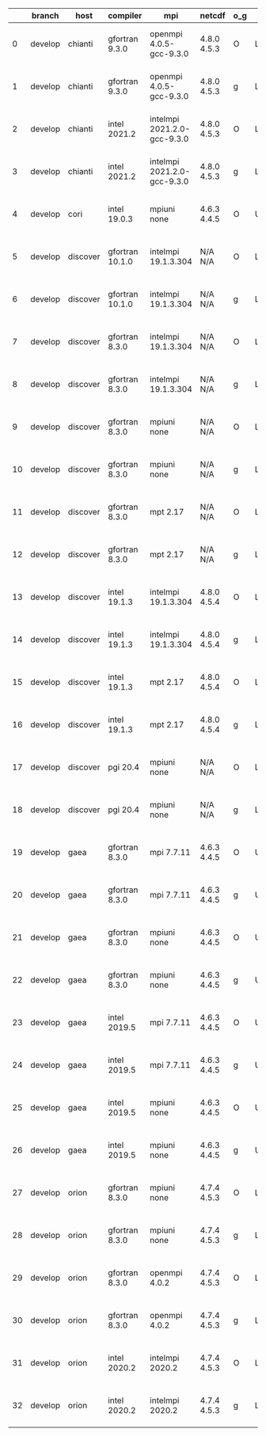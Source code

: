 |    | branch   | host     | compiler        | mpi                         | netcdf      | o_g   | os     | build   |   u_pass |   u_fail |   s_pass |   s_fail |   e_pass |   e_fail |   nuopc_pass |   nuopc_fail | artifacts_hash                                                                                                                                                        | modified                  |
|----|----------|----------|-----------------|-----------------------------|-------------|-------|--------|---------|----------|----------|----------|----------|----------|----------|--------------|--------------|-----------------------------------------------------------------------------------------------------------------------------------------------------------------------|---------------------------|
|  0 | develop  | chianti  | gfortran 9.3.0  | openmpi 4.0.5-gcc-9.3.0     | 4.8.0 4.5.3 | O     | Linux  | pass    |    13647 |        0 |       49 |        0 |       80 |        0 |           50 |            0 | [artifacts](https://github.com/esmf-org/esmf-test-artifacts/tree/cd5157716a2c382f8ba410a23f0c851412c55ef9/develop/chianti/gfortran/9.3.0/O/openmpi/4.0.5-gcc-9.3.0)   | 2022-03-26 01:55:27 -0400 |
|  1 | develop  | chianti  | gfortran 9.3.0  | openmpi 4.0.5-gcc-9.3.0     | 4.8.0 4.5.3 | g     | Linux  | pass    |    13647 |        0 |       49 |        0 |       80 |        0 |           50 |            0 | [artifacts](https://github.com/esmf-org/esmf-test-artifacts/tree/b0c2740a99fa57806bdb5b767b68448e26b08212/develop/chianti/gfortran/9.3.0/g/openmpi/4.0.5-gcc-9.3.0)   | 2022-03-26 02:52:35 -0400 |
|  2 | develop  | chianti  | intel 2021.2    | intelmpi 2021.2.0-gcc-9.3.0 | 4.8.0 4.5.3 | O     | Linux  | pass    |    13647 |        0 |       49 |        0 |       80 |        0 |           50 |            0 | [artifacts](https://github.com/esmf-org/esmf-test-artifacts/tree/eb1dbed38a342207855d89213d59fb8cab334e88/develop/chianti/intel/2021.2/O/intelmpi/2021.2.0-gcc-9.3.0) | 2022-03-26 02:26:16 -0400 |
|  3 | develop  | chianti  | intel 2021.2    | intelmpi 2021.2.0-gcc-9.3.0 | 4.8.0 4.5.3 | g     | Linux  | pass    |    13647 |        0 |       49 |        0 |       80 |        0 |           50 |            0 | [artifacts](https://github.com/esmf-org/esmf-test-artifacts/tree/3ae70f56f87e9d8eaae50bc81c62de96b0dd089f/develop/chianti/intel/2021.2/g/intelmpi/2021.2.0-gcc-9.3.0) | 2022-03-26 03:23:42 -0400 |
|  4 | develop  | cori     | intel 19.0.3    | mpiuni none                 | 4.6.3 4.4.5 | O     | Unicos | pass    |    12121 |        0 |        8 |        0 |       43 |        0 |            0 |           50 | [artifacts](https://github.com/esmf-org/esmf-test-artifacts/tree/1f4b7cb1943dac0097695cac1112784902897556/develop/cori/intel/19.0.3/O/mpiuni/none)                    | 2022-03-26 03:53:14 -0700 |
|  5 | develop  | discover | gfortran 10.1.0 | intelmpi 19.1.3.304         | N/A N/A     | O     | Linux  | pass    |    13632 |       15 |       49 |        0 |       80 |        0 |           50 |            0 | [artifacts](https://github.com/esmf-org/esmf-test-artifacts/tree/cc10810292c111b73d193aeecba81f3f1d7f26e5/develop/discover/gfortran/10.1.0/O/intelmpi/19.1.3.304)     | 2022-03-26 02:44:16 -0400 |
|  6 | develop  | discover | gfortran 10.1.0 | intelmpi 19.1.3.304         | N/A N/A     | g     | Linux  | pass    |    13632 |       15 |       49 |        0 |       80 |        0 |           50 |            0 | [artifacts](https://github.com/esmf-org/esmf-test-artifacts/tree/df5c9a3f900b90737282b3d0e142b904aa539cff/develop/discover/gfortran/10.1.0/g/intelmpi/19.1.3.304)     | 2022-03-26 03:19:29 -0400 |
|  7 | develop  | discover | gfortran 8.3.0  | intelmpi 19.1.3.304         | N/A N/A     | O     | Linux  | pass    |    13632 |       15 |       49 |        0 |       80 |        0 |           50 |            0 | [artifacts](https://github.com/esmf-org/esmf-test-artifacts/tree/0874f7bcafbb5eaaac436c4e8e96822cc36eb32b/develop/discover/gfortran/8.3.0/O/intelmpi/19.1.3.304)      | 2022-03-26 02:32:07 -0400 |
|  8 | develop  | discover | gfortran 8.3.0  | intelmpi 19.1.3.304         | N/A N/A     | g     | Linux  | pass    |    13632 |       15 |       49 |        0 |       80 |        0 |           50 |            0 | [artifacts](https://github.com/esmf-org/esmf-test-artifacts/tree/df5c9a3f900b90737282b3d0e142b904aa539cff/develop/discover/gfortran/8.3.0/g/intelmpi/19.1.3.304)      | 2022-03-26 03:19:29 -0400 |
|  9 | develop  | discover | gfortran 8.3.0  | mpiuni none                 | N/A N/A     | O     | Linux  | pass    |    12121 |        0 |        8 |        0 |       43 |        0 |            0 |           50 | [artifacts](https://github.com/esmf-org/esmf-test-artifacts/tree/08f2b1f27300191d0bc935b9c733a9d972cbfc92/develop/discover/gfortran/8.3.0/O/mpiuni/none)              | 2022-03-26 02:36:37 -0400 |
| 10 | develop  | discover | gfortran 8.3.0  | mpiuni none                 | N/A N/A     | g     | Linux  | pass    |    12121 |        0 |        8 |        0 |       43 |        0 |            0 |           50 | [artifacts](https://github.com/esmf-org/esmf-test-artifacts/tree/ce5c9fd1e8b5069559fa5dfddb29e2cf01963d60/develop/discover/gfortran/8.3.0/g/mpiuni/none)              | 2022-03-26 03:13:25 -0400 |
| 11 | develop  | discover | gfortran 8.3.0  | mpt 2.17                    | N/A N/A     | O     | Linux  | pass    |    13647 |        0 |       49 |        0 |       80 |        0 |           46 |            4 | [artifacts](https://github.com/esmf-org/esmf-test-artifacts/tree/d4aaa905d2181063e7a8c575896cc85814be471c/develop/discover/gfortran/8.3.0/O/mpt/2.17)                 | 2022-03-26 02:38:47 -0400 |
| 12 | develop  | discover | gfortran 8.3.0  | mpt 2.17                    | N/A N/A     | g     | Linux  | pass    |    13647 |        0 |       49 |        0 |       80 |        0 |           46 |            4 | [artifacts](https://github.com/esmf-org/esmf-test-artifacts/tree/ce5c9fd1e8b5069559fa5dfddb29e2cf01963d60/develop/discover/gfortran/8.3.0/g/mpt/2.17)                 | 2022-03-26 03:13:25 -0400 |
| 13 | develop  | discover | intel 19.1.3    | intelmpi 19.1.3.304         | 4.8.0 4.5.4 | O     | Linux  | pass    |    13647 |        0 |       49 |        0 |       80 |        0 |           50 |            0 | [artifacts](https://github.com/esmf-org/esmf-test-artifacts/tree/6082572979c284d72bc7df4444ee17173d3c960f/develop/discover/intel/19.1.3/O/intelmpi/19.1.3.304)        | 2022-03-26 02:40:06 -0400 |
| 14 | develop  | discover | intel 19.1.3    | intelmpi 19.1.3.304         | 4.8.0 4.5.4 | g     | Linux  | pass    |    13647 |        0 |       49 |        0 |       80 |        0 |           50 |            0 | [artifacts](https://github.com/esmf-org/esmf-test-artifacts/tree/fbe5889bda7fc5cc0a629a4001cccad1c179ad22/develop/discover/intel/19.1.3/g/intelmpi/19.1.3.304)        | 2022-03-26 03:02:27 -0400 |
| 15 | develop  | discover | intel 19.1.3    | mpt 2.17                    | 4.8.0 4.5.4 | O     | Linux  | pass    |    13647 |        0 |       49 |        0 |       80 |        0 |            0 |           50 | [artifacts](https://github.com/esmf-org/esmf-test-artifacts/tree/22b26ed6d0498da3430021fe4c321a1ccf9da0f0/develop/discover/intel/19.1.3/O/mpt/2.17)                   | 2022-03-26 02:31:35 -0400 |
| 16 | develop  | discover | intel 19.1.3    | mpt 2.17                    | 4.8.0 4.5.4 | g     | Linux  | pass    |    13647 |        0 |       49 |        0 |       80 |        0 |            0 |           50 | [artifacts](https://github.com/esmf-org/esmf-test-artifacts/tree/5d86b3099695485a7e816ad8850d6e25392fa87a/develop/discover/intel/19.1.3/g/mpt/2.17)                   | 2022-03-26 02:52:36 -0400 |
| 17 | develop  | discover | pgi 20.4        | mpiuni none                 | N/A N/A     | O     | Linux  | pass    |    11499 |      622 |        6 |        2 |       40 |        3 |            0 |           50 | [artifacts](https://github.com/esmf-org/esmf-test-artifacts/tree/0425ae5afedcbf2e4a573d6dd0b097de12b1c5a9/develop/discover/pgi/20.4/O/mpiuni/none)                    | 2022-03-26 04:24:32 -0400 |
| 18 | develop  | discover | pgi 20.4        | mpiuni none                 | N/A N/A     | g     | Linux  | pass    |    11499 |      622 |        4 |        4 |       40 |        3 |            0 |           50 | [artifacts](https://github.com/esmf-org/esmf-test-artifacts/tree/6c1bc97dd385540e4587a75e283b8fedbf1987c3/develop/discover/pgi/20.4/g/mpiuni/none)                    | 2022-03-26 04:40:46 -0400 |
| 19 | develop  | gaea     | gfortran 8.3.0  | mpi 7.7.11                  | 4.6.3 4.4.5 | O     | Unicos | pass    |    13646 |        1 |       49 |        0 |       80 |        0 |           47 |            3 | [artifacts](https://github.com/esmf-org/esmf-test-artifacts/tree/4cecb440a5c0aaddf52836f348327d35eaf7581c/develop/gaea/gfortran/8.3.0/O/mpi/7.7.11)                   | 2022-03-26 01:52:05 -0400 |
| 20 | develop  | gaea     | gfortran 8.3.0  | mpi 7.7.11                  | 4.6.3 4.4.5 | g     | Unicos | pass    |    13646 |        1 |       49 |        0 |       80 |        0 |           47 |            3 | [artifacts](https://github.com/esmf-org/esmf-test-artifacts/tree/9ce42dc836d366d1cdcf20d9f7d2963f7395dbf9/develop/gaea/gfortran/8.3.0/g/mpi/7.7.11)                   | 2022-03-26 02:08:41 -0400 |
| 21 | develop  | gaea     | gfortran 8.3.0  | mpiuni none                 | 4.6.3 4.4.5 | O     | Unicos | pass    |    12121 |        0 |        8 |        0 |       43 |        0 |            0 |           50 | [artifacts](https://github.com/esmf-org/esmf-test-artifacts/tree/9d06956712f22631eb3c72461f85c8ddc5b95988/develop/gaea/gfortran/8.3.0/O/mpiuni/none)                  | 2022-03-26 01:27:12 -0400 |
| 22 | develop  | gaea     | gfortran 8.3.0  | mpiuni none                 | 4.6.3 4.4.5 | g     | Unicos | pass    |    12121 |        0 |        8 |        0 |       43 |        0 |            0 |           50 | [artifacts](https://github.com/esmf-org/esmf-test-artifacts/tree/24df9ac89f8cc5186fe8928757e65484b4e7be3e/develop/gaea/gfortran/8.3.0/g/mpiuni/none)                  | 2022-03-26 01:55:02 -0400 |
| 23 | develop  | gaea     | intel 2019.5    | mpi 7.7.11                  | 4.6.3 4.4.5 | O     | Unicos | pass    |    13632 |       15 |       49 |        0 |       80 |        0 |           47 |            3 | [artifacts](https://github.com/esmf-org/esmf-test-artifacts/tree/a3a5e01d75cef6b4ffaa9a044a22394009a9024c/develop/gaea/intel/2019.5/O/mpi/7.7.11)                     | 2022-03-26 01:19:32 -0400 |
| 24 | develop  | gaea     | intel 2019.5    | mpi 7.7.11                  | 4.6.3 4.4.5 | g     | Unicos | pass    |    13632 |       15 |       49 |        0 |       80 |        0 |           47 |            3 | [artifacts](https://github.com/esmf-org/esmf-test-artifacts/tree/2dc38de05cd211cafff49c81bac671b82609853d/develop/gaea/intel/2019.5/g/mpi/7.7.11)                     | 2022-03-26 01:31:31 -0400 |
| 25 | develop  | gaea     | intel 2019.5    | mpiuni none                 | 4.6.3 4.4.5 | O     | Unicos | pass    |    12106 |       15 |        8 |        0 |       43 |        0 |            0 |           50 | [artifacts](https://github.com/esmf-org/esmf-test-artifacts/tree/a3a5e01d75cef6b4ffaa9a044a22394009a9024c/develop/gaea/intel/2019.5/O/mpiuni/none)                    | 2022-03-26 01:19:32 -0400 |
| 26 | develop  | gaea     | intel 2019.5    | mpiuni none                 | 4.6.3 4.4.5 | g     | Unicos | pass    |    12106 |       15 |        8 |        0 |       43 |        0 |            0 |           50 | [artifacts](https://github.com/esmf-org/esmf-test-artifacts/tree/48b94946d5812182764c5461f23ecd06571058e2/develop/gaea/intel/2019.5/g/mpiuni/none)                    | 2022-03-26 01:18:12 -0400 |
| 27 | develop  | orion    | gfortran 8.3.0  | mpiuni none                 | 4.7.4 4.5.3 | O     | Linux  | pass    |    12121 |        0 |        8 |        0 |       43 |        0 |            0 |           50 | [artifacts](https://github.com/esmf-org/esmf-test-artifacts/tree/e8163734e158b49554ff92a0a67d2a91a61db3f1/develop/orion/gfortran/8.3.0/O/mpiuni/none)                 | 2022-03-26 02:58:10 -0500 |
| 28 | develop  | orion    | gfortran 8.3.0  | mpiuni none                 | 4.7.4 4.5.3 | g     | Linux  | pass    |    12121 |        0 |        8 |        0 |       43 |        0 |            0 |           50 | [artifacts](https://github.com/esmf-org/esmf-test-artifacts/tree/4df59f202915fcba9ef545a4ab5835906f7991c7/develop/orion/gfortran/8.3.0/g/mpiuni/none)                 | 2022-03-26 03:20:24 -0500 |
| 29 | develop  | orion    | gfortran 8.3.0  | openmpi 4.0.2               | 4.7.4 4.5.3 | O     | Linux  | pass    |    13647 |        0 |       49 |        0 |       80 |        0 |           50 |            0 | [artifacts](https://github.com/esmf-org/esmf-test-artifacts/tree/9c808ef3e441c6f77df8b06425ee12ab686e33a2/develop/orion/gfortran/8.3.0/O/openmpi/4.0.2)               | 2022-03-26 03:18:23 -0500 |
| 30 | develop  | orion    | gfortran 8.3.0  | openmpi 4.0.2               | 4.7.4 4.5.3 | g     | Linux  | pass    |    13647 |        0 |       49 |        0 |       80 |        0 |           50 |            0 | [artifacts](https://github.com/esmf-org/esmf-test-artifacts/tree/a561edbf374f27a26cc214e6f6480ff406dc564d/develop/orion/gfortran/8.3.0/g/openmpi/4.0.2)               | 2022-03-26 03:23:11 -0500 |
| 31 | develop  | orion    | intel 2020.2    | intelmpi 2020.2             | 4.7.4 4.5.3 | O     | Linux  | pass    |    13647 |        0 |       49 |        0 |       80 |        0 |           50 |            0 | [artifacts](https://github.com/esmf-org/esmf-test-artifacts/tree/280d2a09c51cdb2c7c209e732457e28b382281d8/develop/orion/intel/2020.2/O/intelmpi/2020.2)               | 2022-03-26 03:48:08 -0500 |
| 32 | develop  | orion    | intel 2020.2    | intelmpi 2020.2             | 4.7.4 4.5.3 | g     | Linux  | pass    |    13647 |        0 |       49 |        0 |       80 |        0 |           50 |            0 | [artifacts](https://github.com/esmf-org/esmf-test-artifacts/tree/280d2a09c51cdb2c7c209e732457e28b382281d8/develop/orion/intel/2020.2/g/intelmpi/2020.2)               | 2022-03-26 03:48:08 -0500 |